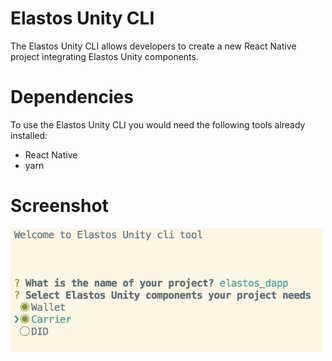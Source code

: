 # Elastos Unity CLI

The Elastos Unity CLI allows developers to create a new React Native project integrating Elastos Unity components. 

# Dependencies

To use the Elastos Unity CLI you would need the following tools already installed:
- React Native
- yarn 

# Screenshot

<img src="https://github.com/cyber-republic/elastos-unity-cli/blob/master/elastos_cli_screenshot.png" width="500" />
